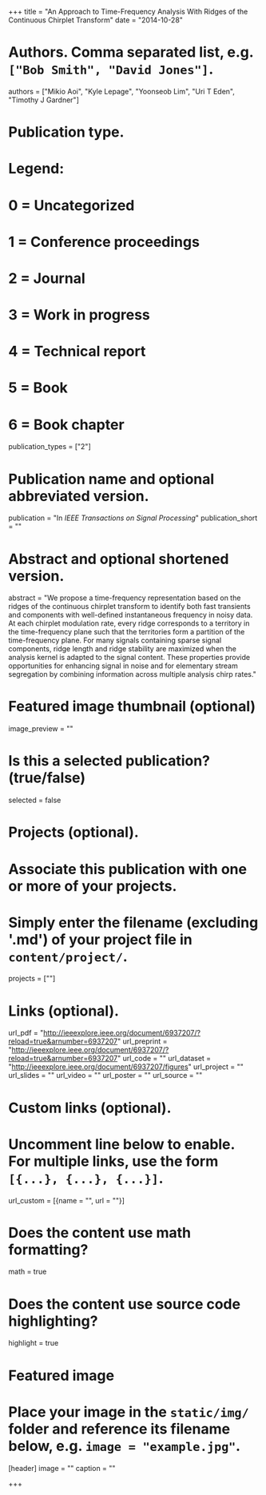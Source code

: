 +++
title = "An Approach to Time-Frequency Analysis With Ridges of the Continuous Chirplet Transform"
date = "2014-10-28"

# Authors. Comma separated list, e.g. `["Bob Smith", "David Jones"]`.
authors = ["Mikio Aoi", "Kyle Lepage", "Yoonseob Lim", "Uri T Eden", "Timothy J Gardner"]

# Publication type.
# Legend:
# 0 = Uncategorized
# 1 = Conference proceedings
# 2 = Journal
# 3 = Work in progress
# 4 = Technical report
# 5 = Book
# 6 = Book chapter
publication_types = ["2"]

# Publication name and optional abbreviated version.
publication = "In *IEEE Transactions on Signal Processing*"
publication_short = ""

# Abstract and optional shortened version.
abstract = "We propose a time-frequency representation based on the ridges of the continuous chirplet transform to identify both fast transients and components with well-defined instantaneous frequency in noisy data. At each chirplet modulation rate, every ridge corresponds to a territory in the time-frequency plane such that the territories form a partition of the time-frequency plane. For many signals containing sparse signal components, ridge length and ridge stability are maximized when the analysis kernel is adapted to the signal content. These properties provide opportunities for enhancing signal in noise and for elementary stream segregation by combining information across multiple analysis chirp rates."

# Featured image thumbnail (optional)
image_preview = ""

# Is this a selected publication? (true/false)
selected = false

# Projects (optional).
#   Associate this publication with one or more of your projects.
#   Simply enter the filename (excluding '.md') of your project file in `content/project/`.
projects = [""]

# Links (optional).
url_pdf = "http://ieeexplore.ieee.org/document/6937207/?reload=true&arnumber=6937207"
url_preprint = "http://ieeexplore.ieee.org/document/6937207/?reload=true&arnumber=6937207"
url_code = ""
url_dataset = "http://ieeexplore.ieee.org/document/6937207/figures"
url_project = ""
url_slides = ""
url_video = ""
url_poster = ""
url_source = ""

# Custom links (optional).
#   Uncomment line below to enable. For multiple links, use the form `[{...}, {...}, {...}]`.
url_custom = [{name = "", url = ""}]

# Does the content use math formatting?
math = true

# Does the content use source code highlighting?
highlight = true

# Featured image
# Place your image in the `static/img/` folder and reference its filename below, e.g. `image = "example.jpg"`.
[header]
image = "" 
caption = ""

+++